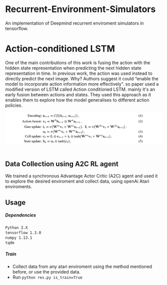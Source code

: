 # Recurrent-Environment-Simulators
An implementation of Deepmind recurrent enviroment simulators in tensorflow. 


# Action-conditioned LSTM
One of the main contributions of this work is fusing the action with the hidden state representation when predicting the next hidden state representation in time. In previous work, the action was used instead to directly predict the next image. Why? Authors suggest it could “enable the model to incorporate action information more effectively”.
so paper used a modified version of LSTM called Action conditioned LSTM.
mainly it's an early fusion between actions and states. They used this approach as it enables them to explore how the model generalises to different action policies.


<div align="center">
<img src="imgs/1.png"><br><br>
</div>

## Data Collection using A2C RL agent
We trained a synchronous Advantage Actor Critic (A2C) agent and used it to explore the desired enviroment and collect data, using openAi Atari enviroments.


## Usage
  ##### Dependencies
```
Python 3.X
tensorflow 1.3.0
numpy 1.13.1
tqdm
```
  ##### Train

  - Collect data from any atari enviroment using the method mentioned before, or use the provided data.
- Run ```python res.py is_train=True```


